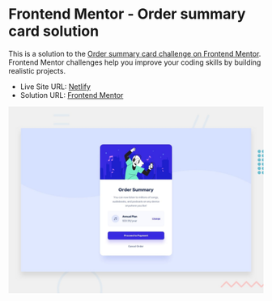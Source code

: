 # Frontend Mentor - Order summary card solution

This is a solution to the [Order summary card challenge on Frontend Mentor](https://www.frontendmentor.io/challenges/order-summary-component-QlPmajDUj). Frontend Mentor challenges help you improve your coding skills by building realistic projects.

- Live Site URL: [Netlify](https://frontendmentor-solutions.netlify.app/order-summary-component/)
- Solution URL: [Frontend Mentor](https://www.frontendmentor.io/solutions/product-preview-card-FcqZfdg1y3)

![This is an image](./design/desktop-preview.jpg)
